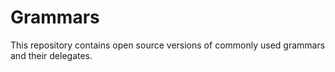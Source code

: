 # Grammars

This repository contains open source versions of commonly used grammars and their delegates.
